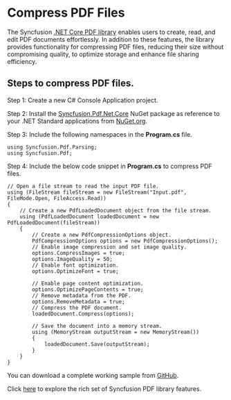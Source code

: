 # Compress PDF Files

The Syncfusion [.NET Core PDF library](https://www.syncfusion.com/document-processing/pdf-framework/net-core/pdf-library) enables users to create, read, and edit PDF documents effortlessly. In addition to these features, the library provides functionality for compressing PDF files, reducing their size without compromising quality, to optimize storage and enhance file sharing efficiency.

## Steps to compress PDF files.

Step 1:  Create a new C# Console Application project.

Step 2: Install the [Syncfusion.Pdf.Net.Core](https://www.nuget.org/packages/Syncfusion.Pdf.Net.Core/) NuGet package as reference to your .NET Standard applications from [NuGet.org](https://www.nuget.org/).

Step 3: Include the following namespaces in the **Program.cs** file.

```
using Syncfusion.Pdf.Parsing;
using Syncfusion.Pdf;

```

Step 4: Include the below code snippet in **Program.cs** to compress PDF files.
```
// Open a file stream to read the input PDF file.
using (FileStream fileStream = new FileStream("Input.pdf", FileMode.Open, FileAccess.Read))
{ 
    // Create a new PdfLoadedDocument object from the file stream.
    using (PdfLoadedDocument loadedDocument = new PdfLoadedDocument(fileStream))
    { 
        // Create a new PdfCompressionOptions object.
        PdfCompressionOptions options = new PdfCompressionOptions(); 
        // Enable image compression and set image quality.
        options.CompressImages = true; 
        options.ImageQuality = 50; 
        // Enable font optimization.
        options.OptimizeFont = true; 
        
        // Enable page content optimization.
        options.OptimizePageContents = true; 
        // Remove metadata from the PDF.
        options.RemoveMetadata = true; 
        // Compress the PDF document.
        loadedDocument.Compress(options); 
        
        // Save the document into a memory stream.
        using (MemoryStream outputStream = new MemoryStream()) 
        { 
            loadedDocument.Save(outputStream); 
        } 
    } 
}

```

You can download a complete working sample from [GitHub](https://github.com/SyncfusionExamples/PDF-Examples/tree/master/Compression/Compress-the-images-in-an-existing-PDF-document).

Click [here](https://www.syncfusion.com/document-processing/pdf-framework/net-core) to explore the rich set of Syncfusion PDF library features.